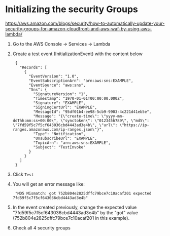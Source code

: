 # Initializing the security Groups

https://aws.amazon.com/blogs/security/how-to-automatically-update-your-security-groups-for-amazon-cloudfront-and-aws-waf-by-using-aws-lambda/

1. Go to the AWS Console -> Services -> Lambda
2. Create a test event (InitializationEvent) with the content below

        {
          "Records": [
            {
              "EventVersion": "1.0",
              "EventSubscriptionArn": "arn:aws:sns:EXAMPLE",
              "EventSource": "aws:sns",
              "Sns": {
                "SignatureVersion": "1",
                "Timestamp": "1970-01-01T00:00:00.000Z",
                "Signature": "EXAMPLE",
                "SigningCertUrl": "EXAMPLE",
                "MessageId": "95df01b4-ee98-5cb9-9903-4c221d41eb5e",
                "Message": "{\"create-time\": \"yyyy-mm-ddThh:mm:ss+00:00\", \"synctoken\": \"0123456789\", \"md5\": \"7fd59f5c7f5cf643036cbd4443ad3e4b\", \"url\": \"https://ip-ranges.amazonaws.com/ip-ranges.json\"}",
                "Type": "Notification",
                "UnsubscribeUrl": "EXAMPLE",
                "TopicArn": "arn:aws:sns:EXAMPLE",
                "Subject": "TestInvoke"
              }
            }
          ]
        }

3. Click `Test`
4. You will get an error message like:

        "MD5 Mismatch: got 752b804e2825dffc79bce7c10acaf201 expected 7fd59f5c7f5cf643036cbd4443ad3e4b"

5. In the event created previously, change the expected value "7fd59f5c7f5cf643036cbd4443ad3e4b" by the "got" value (752b804e2825dffc79bce7c10acaf201 in this example).
6. Check all 4 security groups